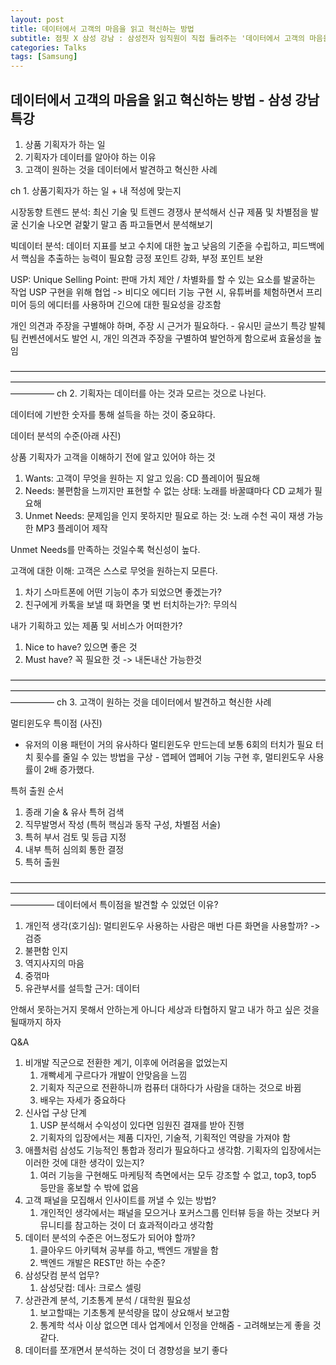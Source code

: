 ```yaml
---
layout: post
title: 데이터에서 고객의 마음을 읽고 혁신하는 방법
subtitle: 점핏 X 삼성 강남 : 삼성전자 임직원이 직접 들려주는 '데이터에서 고객의 마음을 읽는 방법'
categories: Talks
tags: [Samsung]
---
```


## 데이터에서 고객의 마음을 읽고 혁신하는 방법 - 삼성 강남 특강

1. 상품 기획자가 하는 일
2. 기획자가 데이터를 알아야 하는 이유
3. 고객이 원하는 것을 데이터에서 발견하고 혁신한 사례


ch 1. 상품기획자가 하는 일 + 내 적성에 맞는지

시장동향 트렌드 분석: 최신 기술 및 트렌드 경쟁사 분석해서 신규 제품 및 차별점을 발굴
신기술 나오면 겉핥기 말고 좀 파고들면서 분석해보기

빅데이터 분석: 데이터 지표를 보고 수치에 대한 높고 낮음의 기준을 수립하고, 피드백에서 핵심을 추출하는 능력이 필요함
긍정 포인트 강화, 부정 포인트 보완

USP: Unique Selling Point: 판매 가치 제안 / 차별화를 할 수 있는 요소를 발굴하는 작업
USP 구현을 위해 협업 -> 비디오 에디터 기능 구현 시, 유튜버를 체험하면서 프리미어 등의 에디터를 사용하며 긴으에 대한 필요성을 강조함

개인 의견과 주장을 구별해야 하며, 주장 시 근거가 필요하다. - 유시민 글쓰기 특강 발췌
팀 컨벤션에서도 발언 시, 개인 의견과 주장을 구별하여 발언하게 함으로써 효율성을 높임

—————————————————————————————————————————————————————————————————————————————
ch 2. 기획자는 데이터를 아는 것과 모르는 것으로 나뉜다.

데이터에 기반한 숫자를 통해 설득을 하는 것이 중요햐다.

데이터 분석의 수준(아래 사진)

상품 기획자가 고객을 이해하기 전에 알고 있어야 하는 것
1. Wants: 고객이 무엇을 원하는 지 알고 있음: CD 플레이어 필요해
2. Needs: 불편함을 느끼지만 표현할 수 없는 상태: 노래를 바꿀떄마다 CD 교체가 필요해
3. Unmet Needs: 문제임을 인지 못하지만 필요로 하는 것: 노래 수천 곡이 재생 가능한 MP3 플레이어 제작

Unmet Needs를 만족하는 것일수록 혁신성이 높다.

고객에 대한 이해: 고객은 스스로 무엇을 원하는지 모른다.
1. 차기 스마트폰에 어떤 기능이 추가 되었으면 좋겠는가?
2. 친구에게 카톡을 보낼 때 화면을 몇 번 터치하는가?: 무의식

내가 기획하고 있는 제품 및 서비스가 어떠한가?
1. Nice to have?      있으면 좋은 것
2. Must have?          꼭 필요한 것 -> 내돈내산 가능한것

—————————————————————————————————————————————————————————————————————————————
ch 3. 고객이 원하는 것을 데이터에서 발견하고 혁신한 사례

멀티윈도우 특이점 (사진)
- 유저의 이용 패턴이 거의 유사하다
멀티윈도우 만드는데 보통 6회의 터치가 필요
터치 횟수를 줄일 수 있는 방법을 구상 - 앱페어
앱페어 기능 구현 후, 멀티윈도우 사용률이 2배 증가했다.

특허 출원 순서
1. 종래 기술 & 유사 특허 검색
2. 직무발명서 작성 (특허 핵심과 동작 구성, 차별점 서술)
3. 특허 부서 검토 및 등급 지정
4. 내부 특허 심의회 통한 결정
5. 특허 출원




—————————————————————————————————————————————————————————————————————————————
데이터에서 특이점을 발견할 수 있었던 이유?
1. 개인적 생각(호기심): 멀티윈도우 사용하는 사람은 매번 다른 화면을 사용할까? -> 검증
2. 불편함 인지
3. 역지사지의 마음
4. 중꺾마
5. 유관부서를 설득할 근거: 데이터



안해서 못하는거지 못해서 안하는게 아니다
세상과 타협하지 말고 내가 하고 싶은 것을 될때까지 하자







Q&A
1. 비개발 직군으로 전환한 계기, 이후에 어려움을 없었는지
    1. 개빡세게 구르다가 개발이 안맞음을 느낌
    2. 기획자 직군으로 전환하니까 컴퓨터 대하다가 사람을 대하는 것으로 바뀜
    3. 배우는 자세가 중요하다
2. 신사업 구상 단계
    1. USP 분석해서 수익성이 있다면 임원진 결재를 받아 진행
    2. 기획자의 입장에서는 제품 디자인, 기술적, 기획적인 역량을 가져야 함
3. 애플처럼 삼성도 기능적인 통합과 정리가 필요하다고 생각함. 기획자의 입장에서는 이러한 것에 대한 생각이 있는지?
    1. 여러 기능을 구현해도 마케팅적 측면에서는 모두 강조할 수 없고, top3, top5 등만을 홍보할 수 밖에 없음
4. 고객 패널을 모집해서 인사이트를 꺼낼 수 있는 방법?
    1. 개인적인 생각에서는 패널을 모으거나 포커스그룹 인터뷰 등을 하는 것보다 커뮤니티를 참고하는 것이 더 효과적이라고 생각함
5. 데이터 분석의 수준은 어느정도가 되어야 할까?
    1. 클아우드 아키텍쳐 공부를 하고, 백엔드 개발을 함
    2. 백엔드 개발은 REST만 하는 수준?
6. 삼성닷컴 분석 업무?
    1. 삼성닷컴: 데사:  크로스 셀링
7. 상관관계 분석, 기초통계 분석 / 대학원 필요성
    1. 보고할때는 기초통계 분석량을 많이 상요해서 보고함
    2. 통계학 석사 이상 없으면 데사 업계에서 인정을 안해줌 - 고려해보는게 좋을 것 같다.
8. 데이터를 쪼개면서 분석하는 것이 더 경향성을 보기 좋다
